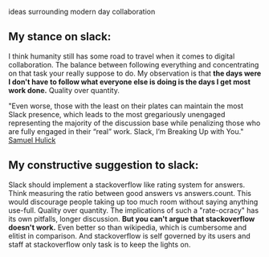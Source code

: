 ideas surrounding modern day collaboration<!--more--> 

## My stance on slack:
I think humanity still has some road to travel when it comes to digital collaboration. The balance between following everything and concentrating on that task your really suppose to do. My observation is that **the days were I don't have to follow what everyone else is doing is the days I get most work done.** Quality over quantity. 

"Even worse, those with the least on their plates can maintain the most Slack presence, which leads to the most gregariously unengaged representing the majority of the discussion base while penalizing those who are fully engaged in their “real” work.
Slack, I’m Breaking Up with You." [Samuel Hulick](https://medium.com/better-people/slack-i-m-breaking-up-with-you-54600ace03ea#.9psjgp32w) 

## My constructive suggestion to slack:
Slack should implement a stackoverflow like rating system for answers. Think measuring the ratio between good answers vs answers.count. This would discourage people taking up too much room without saying anything use-full. Quality over quantity. The implications of such a "rate-ocracy" has its own pitfalls, longer discussion. **But you can't argue that stackoverflow doesn't work.** Even better so than wikipedia, which is cumbersome and elitist in comparison. And stackoverflow is self governed by its users and staff at stackoverflow only task is to keep the lights on.